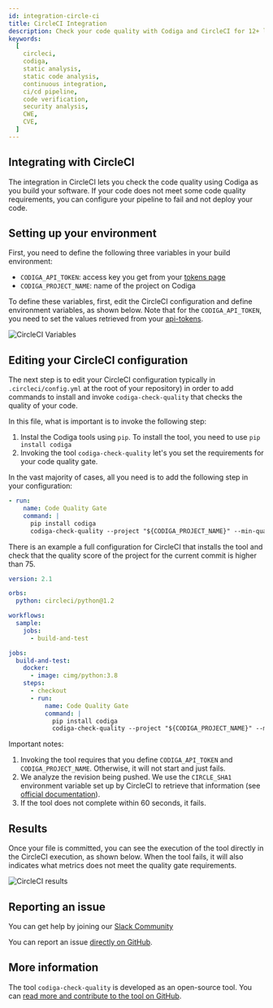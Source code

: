 ```yaml
---
id: integration-circle-ci
title: CircleCI Integration
description: Check your code quality with Codiga and CircleCI for 12+ languages and all code hosting platforms. Free 14 days trial.
keywords:
  [
    circleci,
    codiga,
    static analysis,
    static code analysis,
    continuous integration,
    ci/cd pipeline,
    code verification,
    security analysis,
    CWE,
    CVE,
  ]
---
```


## Integrating with CircleCI

The integration in CircleCI lets you check the code quality using
Codiga as you build your software. If your code does not meet
some code quality requirements, you can configure your pipeline to fail
and not deploy your code.

## Setting up your environment

First, you need to define the following three variables in your build environment:

- `CODIGA_API_TOKEN`: access key you get from your [tokens page](https://frontend.codiga.com/api-tokens)
- `CODIGA_PROJECT_NAME`: name of the project on Codiga

To define these variables, first, edit the CircleCI configuration and
define environment variables, as shown below. Note that for the
`CODIGA_API_TOKEN`, you need to
set the values retrieved from your [api-tokens](https://frontend.codiga.com/api-tokens).

![CircleCI Variables](/img/circleci-variables.png)

## Editing your CircleCI configuration

The next step is to edit your CircleCI configuration typically
in `.circleci/config.yml` at the root of your repository)
in order to add commands to install and invoke
`codiga-check-quality` that checks the quality of your code.

In this file, what is important is to invoke the following step:

1. Instal the Codiga tools using `pip`. To install the tool, you need to use `pip install codiga`
2. Invoking the tool `codiga-check-quality` let's you set the requirements for your code quality gate.

In the vast majority of cases, all you need is to add the following step in your configuration:

```yaml
- run:
    name: Code Quality Gate
    command: |
      pip install codiga
      codiga-check-quality --project "${CODIGA_PROJECT_NAME}" --min-quality-score 30  --sha "${CIRCLE_SHA1}" --max-timeout-sec 60
```

There is an example a full configuration for CircleCI that installs the tool
and check that the quality score of the project for the current commit is higher than 75.

```yaml
version: 2.1

orbs:
  python: circleci/python@1.2

workflows:
  sample:
    jobs:
      - build-and-test

jobs:
  build-and-test:
    docker:
      - image: cimg/python:3.8
    steps:
      - checkout
      - run:
          name: Code Quality Gate
          command: |
            pip install codiga
            codiga-check-quality --project "${CODIGA_PROJECT_NAME}" --min-quality-score 75  --sha "${CIRCLE_SHA1}" --max-timeout-sec 60
```

Important notes:

1.  Invoking the tool requires that you define `CODIGA_API_TOKEN` and `CODIGA_PROJECT_NAME`. Otherwise, it will not start and just fails.
2.  We analyze the revision being pushed. We use the `CIRCLE_SHA1` environment variable set up
    by CircleCI to retrieve that information (see [official documentation](https://github.com/circleci/circleci-docs/blob/master/jekyll/_cci1/environment-variables.md)).
3.  If the tool does not complete within 60 seconds, it fails.

## Results

Once your file is committed, you can see the execution of the tool directly
in the CircleCI execution, as shown below. When the tool fails, it will
also indicates what metrics does not meet the quality gate requirements.

![CircleCI results](/img/circleci-results.png)

## Reporting an issue

You can get help by joining our [Slack Community](https://join.slack.com/t/codigahq/shared_invite/zt-9hvmfwie-9BUVFwZDwvpIGlkHv2mzYQ)

You can report an issue [directly on GitHub](https://github.com/codiga/codiga/issues).

## More information

The tool `codiga-check-quality` is developed as an open-source tool.
You can [read more and contribute to the tool on GitHub](https://github.com/codiga/clitool).
